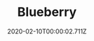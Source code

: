 ---
templateKey: blog-post
title: Blueberry
description: A popular berry reported to have many health benefits. The blue skin has the highest nutrient concentration
featuredpost: false
date: 2020-02-10T00:00:02.711Z
featuredimage: /img/Blueberry.png
sellPrice: 50
tags: 
  - Spring
  -  edible
  -  fruit
---